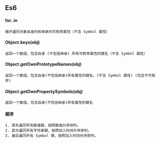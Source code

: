 ## Es6

#### for..in

```
循环遍历对象自身的和继承的可枚举属性（不含 Symbol 属性）
```

####  Object.keys(obj)

```
返回一个数组，包含自身 (不包括继承) 所有可枚举属性的键名（不含 Symbol 属性）
```

####  Object.getOwnPrototypeNames(obj)

```
返回一个数组，包含自身(不包括继承)所有属性的键名。(不含 Symbol 属性) (包含不可枚举)
```

####  Object.getOwnPropertySymbols(obj)

```
返回一个数组，包含自身(不包括继承)所有属性的键名
```

#### 顺序

```
1. 首先遍历所有数值键，按照数值升序排列。
2. 其次遍历所有字符串键，按照加入时间升序排列。
3. 最后遍历所有 Symbol 键，按照加入时间升序排列。
```

